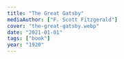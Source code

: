 ```yaml
---
title: "The Great Gatsby"
mediaAuthor: ["F. Scott Fitzgerald"]
cover: "the-great-gatsby.webp"
date: "2021-01-01"
tags: ["book"]
year: "1920"
---
```

